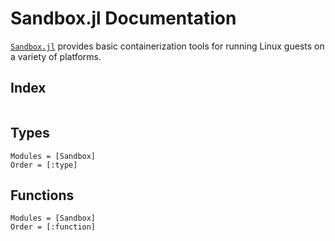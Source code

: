 # Sandbox.jl Documentation

[`Sandbox.jl`](https://github.com/JuliaContainerization/Sandbox.jl) provides basic
containerization tools for running Linux guests on a variety of platforms.

## Index
```@index
```

## Types
```@autodocs
Modules = [Sandbox]
Order = [:type]
```

## Functions
```@autodocs
Modules = [Sandbox]
Order = [:function]
```
